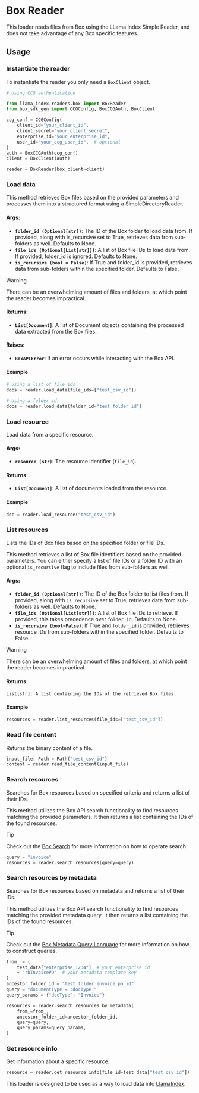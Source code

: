 # Box Reader

This loader reads files from Box using the LLama Index Simple Reader, and does not take advantage of any Box specific features.

## Usage

### Instantiate the reader

To instantiate the reader you only need a `BoxClient` object.

```python
# Using CCG authentication

from llama_index.readers.box import BoxReader
from box_sdk_gen import CCGConfig, BoxCCGAuth, BoxClient

ccg_conf = CCGConfig(
    client_id="your_client_id",
    client_secret="your_client_secret",
    enterprise_id="your_enterprise_id",
    user_id="your_ccg_user_id",  # optional
)
auth = BoxCCGAuth(ccg_conf)
client = BoxClient(auth)

reader = BoxReader(box_client=client)
```

### Load data

This method retrieves Box files based on the provided parameters and
processes them into a structured format using a SimpleDirectoryReader.

#### Args:

- **`folder_id (Optional[str])`**: The ID of the Box folder to load
  data from. If provided, along with is_recursive set to True, retrieves
  data from sub-folders as well. Defaults to None.
- **`file_ids (Optional[List[str]])`**: A list of Box file IDs to
  load data from. If provided, folder_id is ignored. Defaults to None.
- **`is_recursive (bool = False)`**: If True and folder_id is provided, retrieves
  data from sub-folders within the specified folder. Defaults to False.

> [!WARNING]
> There can be an overwhelming amount of files and folders, at which point the reader becomes impractical.

#### Returns:

- **`List[Document]`**: A list of Document objects containing the processed data
  extracted from the Box files.

#### Raises:

- **`BoxAPIError`**: If an error occurs while interacting with the Box API.

#### Example

```python
# Using a list of file ids
docs = reader.load_data(file_ids=["test_csv_id"])

# Using a folder id
docs = reader.load_data(folder_id="test_folder_id")
```

### Load resource

Load data from a specific resource.

#### Args:

- **`resource (str)`**: The resource identifier (`file_id`).

#### Returns:

- **`List[Document]`**: A list of documents loaded from the resource.

#### Example

```python
doc = reader.load_resource("test_csv_id")
```

### List resources

Lists the IDs of Box files based on the specified folder or file IDs.

This method retrieves a list of Box file identifiers based on the provided
parameters. You can either specify a list of file IDs or a folder ID with an
optional `is_recursive` flag to include files from sub-folders as well.

#### Args:

- **`folder_id (Optional[str])`**: The ID of the Box folder to list files
  from. If provided, along with `is_recursive` set to True, retrieves data
  from sub-folders as well. Defaults to None.
- **`file_ids (Optional[List[str]])`**: A list of Box file IDs to retrieve.
  If provided, this takes precedence over `folder_id`. Defaults to None.
- **`is_recursive (bool=False)`**: If True and `folder_id` is provided, retrieves
  resource IDs from sub-folders within the specified folder. Defaults to False.

> [!WARNING]
> There can be an overwhelming amount of files and folders, at which point the reader becomes impractical.

#### Returns:

    List[str]: A list containing the IDs of the retrieved Box files.

#### Example

```python
resources = reader.list_resources(file_ids=["test_csv_id"])
```

### Read file content

Returns the binary content of a file.

```python
input_file: Path = Path("test_csv_id")
content = reader.read_file_content(input_file)
```

### Search resources

Searches for Box resources based on specified criteria and returns a list of their IDs.

This method utilizes the Box API search functionality to find resources
matching the provided parameters. It then returns a list containing the IDs
of the found resources.

> [!TIP]
> Check out the [Box Search](https://developer.box.com/guides/search/) for more information on how to operate search.

```python
query = "invoice"
resources = reader.search_resources(query=query)
```

### Search resources by metadata

Searches for Box resources based on metadata and returns a list of their IDs.

This method utilizes the Box API search functionality to find resources
matching the provided metadata query. It then returns a list containing the IDs
of the found resources.

> [!TIP]
> Check out the [Box Metadata Query Language](https://developer.box.com/guides/metadata/queries/syntax/) for more information on how to construct queries.

```python
from_ = (
    test_data["enterprise_1234"]  # your enterprise id
    + "rbInvoicePO"  # your metadata template key
)
ancestor_folder_id = "test_folder_invoice_po_id"
query = "documentType = :docType "
query_params = {"docType": "Invoice"}

resources = reader.search_resources_by_metadata(
    from_=from_,
    ancestor_folder_id=ancestor_folder_id,
    query=query,
    query_params=query_params,
)
```

### Get resource info

Get information about a specific resource.

```python
resource = reader.get_resource_info(file_id=test_data["test_csv_id"])
```

This loader is designed to be used as a way to load data into [LlamaIndex](https://github.com/run-llama/llama_index/tree/main/llama_index).
